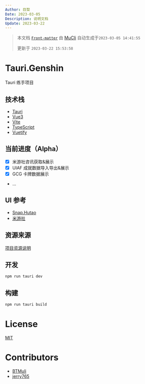 ```yaml
---
Author: 目棃
Date: 2023-03-05
Description: 说明文档
Update: 2023-03-22
---
```


> 本文档 [`Front-matter`](https://github.com/BTMuli/Mucli#FrontMatter) 由 [MuCli](https://github.com/BTMuli/Mucli) 自动生成于`2023-03-05 14:41:55`
> 
> 更新于 `2023-03-22 15:53:58`

# Tauri.Genshin

Tauri 练手项目

## 技术栈

- [Tauri](https://tauri.studio/zh-CN/)
- [Vue3](https://v3.cn.vuejs.org/)
- [Vite](https://cn.vitejs.dev/)
- [TypeScript](https://www.typescriptlang.org/)
- [Vuetify](https://vuetifyjs.com/en/)

## 当前进度（Alpha）

- [x] 米游社咨讯获取&展示
- [x] UIAF 成就数据导入导出&展示
- [x] GCG 卡牌数据展示
- ...

## UI 参考

- [Snap.Hutao](https://github.com/DGP-Studio/Snap.Hutao)
- [米游社](https://www.miyoushe.com/ys/)

## 资源来源

[项目资源说明](docs/项目资源说明.md)

## 开发

```bash
npm run tauri dev
```

## 构建

```bash
npm run tauri build
```

# License

[MIT](LICENSE)

# Contributors

- [BTMuli](https://github.com/BTMuli)
- [jerry765](https://github.com/jerry765)
